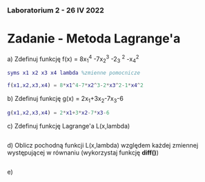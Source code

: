### Laboratorium 2 - 26 IV 2022
# Zadanie  - Metoda Lagrange'a
a) Zdefinuj funkcję f(x) = 8x<sub>1</sub><sup>4</sup> -7x<sub>2</sub><sup>3</sup> -2<sub>3</sub> <sup>2</sup> -x<sub>4</sub><sup>2</sup> 
```matlab
syms x1 x2 x3 x4 lambda %zmienne pomocnicze

f(x1,x2,x3,x4) = 8*x1^4-7*x2^3-2*x3^2-1*x4^2
```
b) Zdefinuj funkcję g(x) = 2x<sub>1</sub>+3x<sub>2</sub>-7x<sub>3</sub>-6
```matlab
g(x1,x2,x3,x4) = 2*x1+3*x2-7*x3-6
```
c) Zdefinuj funkcję Lagrange'a L(x,lambda)
```matlab

```
d) Oblicz pochodną funkcji L(x,lambda) względem każdej zmiennej występującej w równaniu (wykorzystaj funkcję **diff()**)
```matlab

```
e)